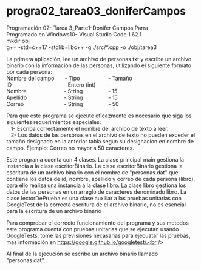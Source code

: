 
# progra02_tarea03_doniferCampos
Programación 02- Tarea 3_Parte1-Donifer Campos Parra <br />
Programado en Windows10- Visual Studio Code 1.62.1 <br />
mkdir obj <br />
g++ -std=c++17 -stdlib=libc++ -g ./src/*.cpp -o ./obj/tarea3 <br /> 

La primera aplicación, lee un archivo de personas.txt y escribe un archivo binario con
la información de las personas, utilizando el siguiente formato por cada persona: <br />
Nombre del campo &nbsp;&nbsp;&nbsp;&nbsp;&nbsp;&nbsp;-    Tipo&nbsp;&nbsp;&nbsp;&nbsp;&nbsp;&nbsp;&nbsp;&nbsp;&nbsp;&nbsp;&nbsp;&nbsp;&nbsp;&nbsp;&nbsp;&nbsp;&nbsp;&nbsp;&nbsp;-  Tamaño <br />
ID&nbsp;&nbsp;&nbsp;&nbsp;&nbsp;&nbsp;&nbsp;&nbsp;&nbsp;&nbsp;&nbsp;&nbsp;&nbsp;&nbsp;&nbsp;&nbsp;&nbsp;&nbsp;&nbsp;&nbsp;&nbsp;&nbsp;&nbsp;&nbsp;&nbsp;&nbsp;&nbsp;&nbsp;&nbsp;&nbsp;&nbsp;&nbsp;&nbsp;&nbsp;&nbsp;- Entero (int)&nbsp;&nbsp;&nbsp;&nbsp;&nbsp;&nbsp;&nbsp; - <br />
Nombre&nbsp;&nbsp;&nbsp;&nbsp;&nbsp;&nbsp;&nbsp;&nbsp;&nbsp;&nbsp;&nbsp;&nbsp;&nbsp;&nbsp;&nbsp;&nbsp;&nbsp;&nbsp;&nbsp;&nbsp;&nbsp;&nbsp;&nbsp;&nbsp;&nbsp;- String&nbsp;&nbsp;&nbsp;&nbsp;&nbsp;&nbsp;&nbsp;&nbsp;&nbsp;&nbsp;&nbsp;&nbsp;&nbsp;&nbsp;&nbsp;&nbsp;&nbsp;-    15 <br />
Apellido&nbsp;&nbsp;&nbsp;&nbsp;&nbsp;&nbsp;&nbsp;&nbsp;&nbsp;&nbsp;&nbsp;&nbsp;&nbsp;&nbsp;&nbsp;&nbsp;&nbsp;&nbsp;&nbsp;&nbsp;&nbsp;&nbsp;&nbsp;&nbsp;&nbsp;-  String&nbsp;&nbsp;&nbsp;&nbsp;&nbsp;&nbsp;&nbsp;&nbsp;&nbsp;&nbsp;&nbsp;&nbsp;&nbsp;&nbsp;&nbsp;&nbsp;&nbsp;-    15 <br />
Correo&nbsp;&nbsp;&nbsp;&nbsp;&nbsp;&nbsp;&nbsp;&nbsp;&nbsp;&nbsp;&nbsp;&nbsp;&nbsp;&nbsp;&nbsp;&nbsp;&nbsp;&nbsp;&nbsp;&nbsp;&nbsp;&nbsp;&nbsp;&nbsp;&nbsp;&nbsp;&nbsp;-  String&nbsp;&nbsp;&nbsp;&nbsp;&nbsp;&nbsp;&nbsp;&nbsp;&nbsp;&nbsp;&nbsp;&nbsp;&nbsp;&nbsp;&nbsp;&nbsp;&nbsp;-    50 <br />

Para que este programa se ejecute eficazmente es necesario que siga los siguientes requerimientos especiales:<br />
&nbsp;&nbsp;&nbsp;1- Escriba correctamente el nombre del archibo de texto a leer.<br />
&nbsp;&nbsp;&nbsp;2- Los datos de las personas en el archivo de texto no pueden exceder el tamaño designado en la anterior tabla segun su designacion en nombre de campo. Ejemplo: Correo no mayor a 50 caracteres.<br />

 Este programa cuenta con 4 clases. La clase principal main gestiona la instancia a la clase escritorBinario. La clase escritorBinario gestiona la escritura de un archivo binario con el nombre de "personas.dat" que contiene los datos de id, nombre, apellido y correo de cada persona (libro), para ello realiza una instancia a la clase libro. La clase libro gestiona los datos de las personas en un arreglo de caracteres denominado libro. La clase lectorDePrueba es una clase auxiliar a las pruebas unitarias con GoogleTest de la correcta escritura de el archivo binario, no es esencial para la escritura de un archivo binario<br />

 Para comprobar el correcto funcionamiento del programa y sus metodos este programa cuenta con pruebas unitarias que se ejecutan usando GoogleTests, tome las previsiones necasarias para ejecuatar las pruebas, mas información en https://google.github.io/googletest/.<br />

Al final de la ejecución se escribe un archivo binario  llamado "personas.dat". <br />